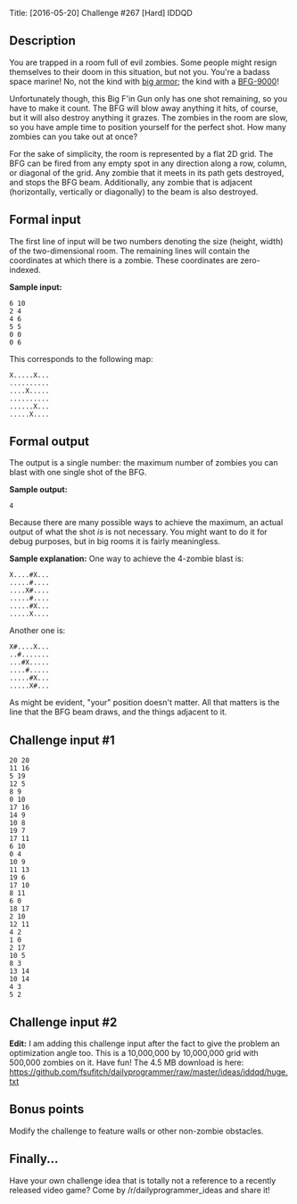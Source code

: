 Title: [2016-05-20] Challenge #267 [Hard] IDDQD

Description
-----------

You are trapped in a room full of evil zombies. Some people might resign
themselves to their doom in this situation, but not you. You're a badass space
marine! No, not the kind with [big armor](http://vignette1.wikia.nocookie.net/warhammer40k/images/1/13/Ultramarines_Artificer_Armour2.jpg);
the kind with a [BFG-9000](http://vignette2.wikia.nocookie.net/doom/images/d/d6/BFG9000-HellRevealed-map04.png)!

Unfortunately though, this Big F'in Gun only has one shot remaining, so you have
to make it count. The BFG will blow away anything it hits, of course, but it
will also destroy anything it grazes. The zombies in the room are slow, so you
have ample time to position yourself for the perfect shot. How many zombies can
you take out at once?

For the sake of simplicity, the room is represented by a flat 2D grid. The BFG
can be fired from any empty spot in any direction along a row, column, or
diagonal of the grid. Any zombie that it meets in its path gets destroyed, and stops
the BFG beam. Additionally, any zombie that is adjacent (horizontally, vertically
or diagonally) to the beam is also destroyed.

Formal input
------------

The first line of input will be two numbers denoting the size (height, width) of the
two-dimensional room. The remaining lines will contain the coordinates at which
there is a zombie. These coordinates are zero-indexed.

**Sample input:**

    6 10
    2 4
    4 6
    5 5
    0 0
    0 6

This corresponds to the following map:

    X.....X...
    ..........
    ....X.....
    ..........
    ......X...
    .....X....

Formal output
-------------

The output is a single number: the maximum number of zombies you can blast with
one single shot of the BFG.

**Sample output:**

    4

Because there are many possible ways to achieve the maximum, an actual output of
what the shot *is* is not necessary. You might want to do it for debug purposes,
but in big rooms it is fairly meaningless.

**Sample explanation:** One way to achieve the 4-zombie blast is:

    X....#X...
    .....#....
    ....X#....
    .....#....
    .....#X...
    .....X....

Another one is:

    X#....X...
    ..#.......
    ...#X.....
    ....#.....
    .....#X...
    .....X#...

As might be evident, "your" position doesn't matter. All that matters is the
line that the BFG beam draws, and the things adjacent to it.

Challenge input #1
---------------

    20 20
    11 16
    5 19
    12 5
    8 9
    0 10
    17 16
    14 9
    10 8
    19 7
    17 11
    6 10
    0 4
    10 9
    11 13
    19 6
    17 10
    8 11
    6 0
    18 17
    2 10
    12 11
    4 2
    1 0
    2 17
    10 5
    8 3
    13 14
    10 14
    4 3
    5 2

Challenge input #2
---------------------

**Edit:** I am adding this challenge input after the fact to give the problem an optimization angle too. This is a 10,000,000 by 10,000,000 grid with 500,000 zombies on it. Have fun! The 4.5 MB download is here: https://github.com/fsufitch/dailyprogrammer/raw/master/ideas/iddqd/huge.txt

Bonus points
------------

Modify the challenge to feature walls or other non-zombie obstacles.

Finally...
----------

Have your own challenge idea that is totally not a reference to a recently
released video game? Come by /r/dailyprogrammer_ideas and share it!
